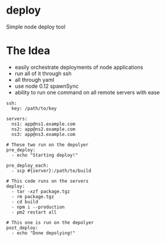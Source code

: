 # deploy
Simple node deploy tool

# The Idea

* easily orchestrate deployments of node applications
* run all of it through ssh
* all through yaml
* use node 0.12 spawnSync
* ability to run one command on all remote servers with ease


```
ssh:
  key: /path/to/key

servers:
  ns1: app@ns1.example.com
  ns2: app@ns2.example.com
  ns3: app@ns3.example.com

# These two run on the depolyer
pre_deploy:
  - echo "Starting deploy!"

pre_deploy_each:
  - scp #{server}:/path/to/build

# This code runs on the servers
deploy:
  - tar -xzf package.tgz
  - rm package.tgz
  - cd build
  - npm i --production
  - pm2 restart all

# This one is run on the depolyer
post_deploy:
  - echo "Done depolying!"

```
